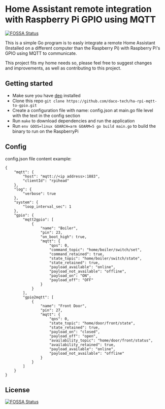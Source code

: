 # Home Assistant remote integration with Raspberry Pi GPIO using MQTT
[![FOSSA Status](https://app.fossa.io/api/projects/git%2Bgithub.com%2Fdaco-tech%2Fraspberrypi-mqtt-head.svg?type=shield)](https://app.fossa.io/projects/git%2Bgithub.com%2Fdaco-tech%2Fraspberrypi-mqtt-head?ref=badge_shield)


This is a simple Go program is to easly integrate a remote Home Assistant (Installed on a different computer than the Raspberry Pi) with Raspberry Pi's GPIO using MQTT to communicate.

This project fits my home needs so, please feel free to suggest changes and improvements, as well as contributing to this project.

## Getting started

* Make sure you have [dep](https://github.com/golang/dep) installed
* Clone this repo `git clone https://github.com/daco-tech/ha-rpi-mqtt-to-gpio.git`
* Create a configuration file with name: config.json at main.go file level with the text in the config section
* Run `make` to download dependencies and run the application
* Run `env GOOS=linux GOARCH=arm GOARM=5 go build main.go` to build the binary to run on the RaspberryPi


## Config

config.json file content example:
```
{
    "mqtt": {
        "host": "mqtt://<ip address>:1883",
        "clientId": "rpihead"
    },
    "log": {
        "verbose": true
    },
    "system": {
        "loop_interval_sec": 1
    },
    "gpio": {
        "mqtt2gpio": [
            {
                "name": "Boiler",
                "pin": 23,
                "on_boot_high": true,
                "mqtt": {
                    "qos": 0,
                    "command_topic": "home/boiler/switch/set",
                    "command_retained": true,
                    "state_topic": "home/boiler/switch/state",
                    "state_retained": true,
                    "payload_available": "online",
                    "payload_not_available": "offline",
                    "payload_on": "ON",
                    "payload_off": "OFF"
                }
            }
        ],
        "gpio2mqtt": [
            {
                "name": "Front Door",
                "pin": 27,
                "mqtt": {
                    "qos": 0,
                    "state_topic": "home/door/front/state",
                    "state_retained": true,
                    "payload_on": "closed",
                    "payload_off": "open",
                    "availability_topic": "home/door/front/status",
                    "availability_retained": true,
                    "payload_available": "online",
                    "payload_not_available": "offline"
                }
            }
        ]
    }
}
```

## License
[![FOSSA Status](https://app.fossa.io/api/projects/git%2Bgithub.com%2Fdaco-tech%2Fraspberrypi-mqtt-head.svg?type=large)](https://app.fossa.io/projects/git%2Bgithub.com%2Fdaco-tech%2Fraspberrypi-mqtt-head?ref=badge_large)